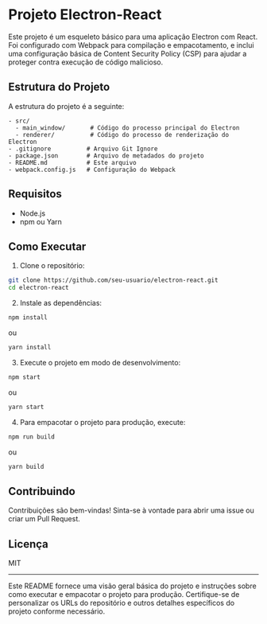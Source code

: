 # Projeto Electron-React

Este projeto é um esqueleto básico para uma aplicação Electron com React. Foi configurado com Webpack para compilação e empacotamento, e inclui uma configuração básica de Content Security Policy (CSP) para ajudar a proteger contra execução de código malicioso.

## Estrutura do Projeto

A estrutura do projeto é a seguinte:

```plaintext
- src/
  - main_window/       # Código do processo principal do Electron
  - renderer/          # Código do processo de renderização do Electron
- .gitignore          # Arquivo Git Ignore
- package.json        # Arquivo de metadados do projeto
- README.md           # Este arquivo
- webpack.config.js   # Configuração do Webpack
```

## Requisitos

- Node.js
- npm ou Yarn

## Como Executar

1. Clone o repositório:
```bash
git clone https://github.com/seu-usuario/electron-react.git
cd electron-react
```

2. Instale as dependências:
```bash
npm install
```
ou
```bash
yarn install
```

3. Execute o projeto em modo de desenvolvimento:
```bash
npm start
```
ou
```bash
yarn start
```

4. Para empacotar o projeto para produção, execute:
```bash
npm run build
```
ou
```bash
yarn build
```

## Contribuindo

Contribuições são bem-vindas! Sinta-se à vontade para abrir uma issue ou criar um Pull Request.

## Licença

MIT

---

Este README fornece uma visão geral básica do projeto e instruções sobre como executar e empacotar o projeto para produção. Certifique-se de personalizar os URLs do repositório e outros detalhes específicos do projeto conforme necessário.